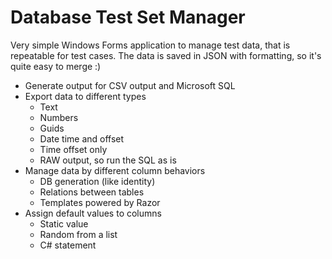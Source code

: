 # Database Test Set Manager
Very simple Windows Forms application to manage test data, that is repeatable for test cases.
The data is saved in JSON with formatting, so it's quite easy to merge :)

* Generate output for CSV output and Microsoft SQL
* Export data to different types
  * Text
  * Numbers
  * Guids
  * Date time and offset
  * Time offset only
  * RAW output, so run the SQL as is
* Manage data by different column behaviors
  * DB generation (like identity)
  * Relations between tables
  * Templates powered by Razor
* Assign default values to columns
  * Static value
  * Random from a list
  * C# statement
